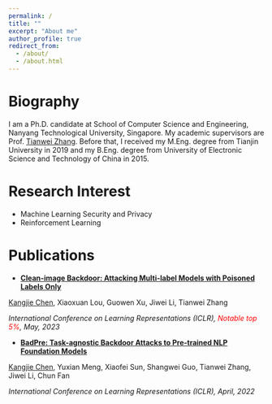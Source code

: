 ```yaml
---
permalink: /
title: ""
excerpt: "About me"
author_profile: true
redirect_from: 
  - /about/
  - /about.html
---
```


# **Biography**

I am a Ph.D. candidate at School of Computer Science and Engineering, Nanyang Technological University, Singapore. My academic supervisors are Prof. [Tianwei Zhang](https://personal.ntu.edu.sg/tianwei.zhang/index.html). Before that, I received my M.Eng. degree from Tianjin University in 2019 and my B.Eng. degree from University of Electronic Science and Technology of China in 2015. 

# Research Interest
- Machine Learning Security and Privacy
- Reinforcement Learning


# Publications

* **[Clean-image Backdoor: Attacking Multi-label Models with Poisoned Labels Only](https://openreview.net/pdf?id=rFQfjDC9Mt)**

<u>Kangjie Chen</u>, Xiaoxuan Lou, Guowen Xu, Jiwei Li, Tianwei Zhang

*International Conference on Learning Representations (ICLR), <span style="color:red">Notable top 5%</span>, May, 2023* 


* **[BadPre: Task-agnostic Backdoor Attacks to Pre-trained NLP Foundation Models](https://openreview.net/pdf?id=Mng8CQ9eBW)**

<u>Kangjie Chen</u>, Yuxian Meng, Xiaofei Sun, Shangwei Guo, Tianwei Zhang, Jiwei Li, Chun Fan

*International Conference on Learning Representations (ICLR), April, 2022*